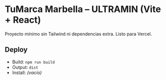 # TuMarca Marbella – ULTRAMIN (Vite + React)

Proyecto mínimo sin Tailwind ni dependencias extra. Listo para Vercel.

## Deploy
- Build: `npm run build`
- Output: `dist`
- Install: *(vacío)*

